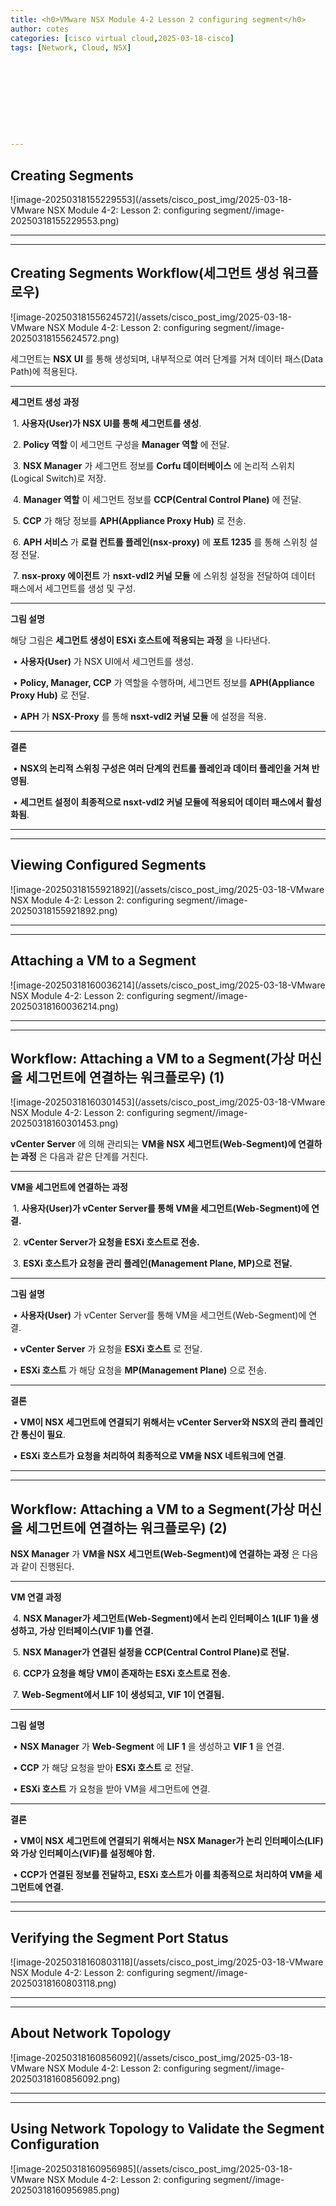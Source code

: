 ```yaml
---
title: <h0>VMware NSX Module 4-2 Lesson 2 configuring segment</h0>
author: cotes 
categories: [cisco virtual cloud,2025-03-18-cisco]
tags: [Network, Cloud, NSX]










---
```


## Creating Segments

![image-20250318155229553](/assets/cisco_post_img/2025-03-18-VMware NSX Module 4-2: Lesson 2: configuring segment//image-20250318155229553.png)

------

------

## **Creating Segments Workflow(세그먼트 생성 워크플로우)**

![image-20250318155624572](/assets/cisco_post_img/2025-03-18-VMware NSX Module 4-2: Lesson 2: configuring segment//image-20250318155624572.png)





세그먼트는 **NSX UI** 를 통해 생성되며, 내부적으로 여러 단계를 거쳐 데이터 패스(Data Path)에 적용된다.



------



**세그먼트 생성 과정**

​	1.	**사용자(User)가 NSX UI를 통해 세그먼트를 생성**.

​	2.	**Policy 역할** 이 세그먼트 구성을 **Manager 역할** 에 전달.

​	3.	**NSX Manager** 가 세그먼트 정보를 **Corfu 데이터베이스** 에 논리적 스위치(Logical Switch)로 저장.

​	4.	**Manager 역할** 이 세그먼트 정보를 **CCP(Central Control Plane)** 에 전달.

​	5.	**CCP** 가 해당 정보를 **APH(Appliance Proxy Hub)** 로 전송.

​	6.	**APH 서비스** 가 **로컬 컨트롤 플레인(nsx-proxy)** 에 **포트 1235** 를 통해 스위칭 설정 전달.

​	7.	**nsx-proxy 에이전트** 가 **nsxt-vdl2 커널 모듈** 에 스위칭 설정을 전달하여 데이터 패스에서 세그먼트를 생성 및 구성.



------



**그림 설명**



해당 그림은 **세그먼트 생성이 ESXi 호스트에 적용되는 과정** 을 나타낸다.

​	•	**사용자(User)** 가 NSX UI에서 세그먼트를 생성.

​	•	**Policy, Manager, CCP** 가 역할을 수행하며, 세그먼트 정보를 **APH(Appliance Proxy Hub)** 로 전달.

​	•	**APH** 가 **NSX-Proxy** 를 통해 **nsxt-vdl2 커널 모듈** 에 설정을 적용.



------



**결론**

​	•	**NSX의 논리적 스위칭 구성은 여러 단계의 컨트롤 플레인과 데이터 플레인을 거쳐 반영됨**.

​	•	**세그먼트 설정이 최종적으로 nsxt-vdl2 커널 모듈에 적용되어 데이터 패스에서 활성화됨**.



------

------

## Viewing Configured Segments

![image-20250318155921892](/assets/cisco_post_img/2025-03-18-VMware NSX Module 4-2: Lesson 2: configuring segment//image-20250318155921892.png)

------

------

## Attaching a VM to a Segment

![image-20250318160036214](/assets/cisco_post_img/2025-03-18-VMware NSX Module 4-2: Lesson 2: configuring segment//image-20250318160036214.png)

------

------

## **Workflow: Attaching a VM to a Segment(가상 머신을 세그먼트에 연결하는 워크플로우) (1)**

![image-20250318160301453](/assets/cisco_post_img/2025-03-18-VMware NSX Module 4-2: Lesson 2: configuring segment//image-20250318160301453.png)

**vCenter Server** 에 의해 관리되는 **VM을 NSX 세그먼트(Web-Segment)에 연결하는 과정** 은 다음과 같은 단계를 거친다.



------



**VM을 세그먼트에 연결하는 과정**

​	1.	**사용자(User)가 vCenter Server를 통해 VM을 세그먼트(Web-Segment)에 연결.**

​	2.	**vCenter Server가 요청을 ESXi 호스트로 전송.**

​	3.	**ESXi 호스트가 요청을 관리 플레인(Management Plane, MP)으로 전달.**



------



**그림 설명**

​	•	**사용자(User)** 가 vCenter Server를 통해 VM을 세그먼트(Web-Segment)에 연결.

​	•	**vCenter Server** 가 요청을 **ESXi 호스트** 로 전달.

​	•	**ESXi 호스트** 가 해당 요청을 **MP(Management Plane)** 으로 전송.



------



**결론**

​	•	**VM이 NSX 세그먼트에 연결되기 위해서는 vCenter Server와 NSX의 관리 플레인 간 통신이 필요**.

​	•	**ESXi 호스트가 요청을 처리하여 최종적으로 VM을 NSX 네트워크에 연결**.

------

------

## **Workflow: Attaching a VM to a Segment(가상 머신을 세그먼트에 연결하는 워크플로우) (2)**



**NSX Manager** 가 **VM을 NSX 세그먼트(Web-Segment)에 연결하는 과정** 은 다음과 같이 진행된다.



------



**VM 연결 과정**

​	4.	**NSX Manager가 세그먼트(Web-Segment)에서 논리 인터페이스 1(LIF 1)을 생성하고, 가상 인터페이스(VIF 1)를 연결.**

​	5.	**NSX Manager가 연결된 설정을 CCP(Central Control Plane)로 전달.**

​	6.	**CCP가 요청을 해당 VM이 존재하는 ESXi 호스트로 전송.**

​	7.	**Web-Segment에서 LIF 1이 생성되고, VIF 1이 연결됨.**



------



**그림 설명**

​	•	**NSX Manager** 가 **Web-Segment** 에 **LIF 1** 을 생성하고 **VIF 1** 을 연결.

​	•	**CCP** 가 해당 요청을 받아 **ESXi 호스트** 로 전달.

​	•	**ESXi 호스트** 가 요청을 받아 VM을 세그먼트에 연결.



------



**결론**

​	•	**VM이 NSX 세그먼트에 연결되기 위해서는 NSX Manager가 논리 인터페이스(LIF)와 가상 인터페이스(VIF)를 설정해야 함.**

​	•	**CCP가 연결된 정보를 전달하고, ESXi 호스트가 이를 최종적으로 처리하여 VM을 세그먼트에 연결.**

------

------

## Verifying the Segment Port Status

![image-20250318160803118](/assets/cisco_post_img/2025-03-18-VMware NSX Module 4-2: Lesson 2: configuring segment//image-20250318160803118.png)

------

------

## About Network Topology

![image-20250318160856092](/assets/cisco_post_img/2025-03-18-VMware NSX Module 4-2: Lesson 2: configuring segment//image-20250318160856092.png)

------

------

## Using Network Topology to Validate the Segment Configuration

![image-20250318160956985](/assets/cisco_post_img/2025-03-18-VMware NSX Module 4-2: Lesson 2: configuring segment//image-20250318160956985.png)